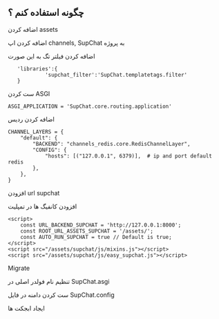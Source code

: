 
## چگونه استفاده کنم ؟

اضافه کردن assets


اضافه کردن اپ  channels, SupChat به پروژه


اضافه کردن فیلتر تگ به این صورت

       'libraries':{
                'supchat_filter':'SupChat.templatetags.filter'
       }
       
     
ست کردن ASGI

    ASGI_APPLICATION = 'SupChat.core.routing.application'
    
    
اضافه کردن ردیس

    CHANNEL_LAYERS = {
        "default": {
            "BACKEND": "channels_redis.core.RedisChannelLayer",
            "CONFIG": {
                "hosts": [("127.0.0.1", 6379)],  # ip and port default redis
            },
        },
    }


افزودن url supchat

افزودن کانفیگ ها در تمپلیت

    <script>
        const URL_BACKEND_SUPCHAT = 'http://127.0.0.1:8000';
        const ROOT_URL_ASSETS_SUPCHAT = '/assets/';
        const AUTO_RUN_SUPCHAT = true // Default is true;
    </script>
    <script src="/assets/supchat/js/mixins.js"></script>
    <script src="/assets/supchat/js/easy_supchat.js"></script>

Migrate


تنظیم نام فولدر اصلی در SupChat.asgi


ست کردن دامنه در فایل SupChat.config 


ایجاد ابجکت ها
